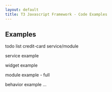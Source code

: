 ```yaml
---
layout: default
title: T3 Javascript Framework - Code Examples
---
```



Examples
--------
todo list
credit-card service/module

service example

widget example

module example - full

behavior example
...